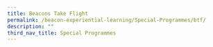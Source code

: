 ```yaml
---
title: Beacons Take Flight
permalink: /beacon-experiential-learning/Special-Programmes/btf/
description: ""
third_nav_title: Special Programmes
---
```

